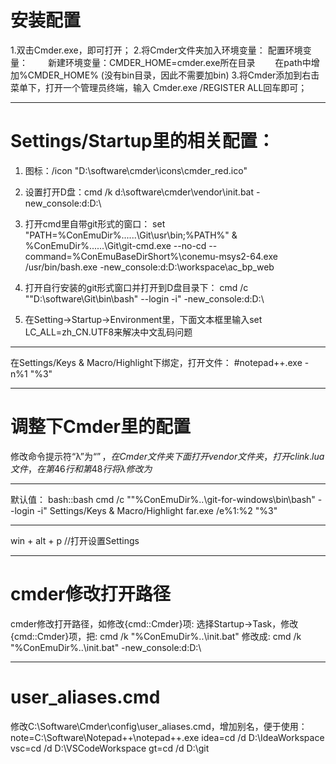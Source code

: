 # 安装配置

1.双击Cmder.exe，即可打开；
2.将Cmder文件夹加入环境变量：
  配置环境变量：
　　新建环境变量：CMDER_HOME=cmder.exe所在目录 
　　在path中增加%CMDER_HOME% (没有bin目录，因此不需要加bin)
3.将Cmder添加到右击菜单下，打开一个管理员终端，输入 Cmder.exe /REGISTER ALL回车即可；

---------------------------------------------------------------------------------------------

# Settings/Startup里的相关配置：

1) 图标：/icon "D:\software\cmder\icons\cmder_red.ico"

2) 设置打开D盘：cmd /k d:\software\cmder\vendor\init.bat -new_console:d:D:\ 

3) 打开cmd里自带git形式的窗口：
set "PATH=%ConEmuDir%\..\..\..\Git\usr\bin;%PATH%" & %ConEmuDir%\..\..\..\Git\git-cmd.exe 
--no-cd --command=%ConEmuBaseDirShort%\conemu-msys2-64.exe /usr/bin/bash.exe 
-new_console:d:D:\workspace\ac_bp_web

4) 打开自行安装的git形式窗口并打开到D盘目录下：
cmd /c ""D:\software\Git\bin\bash" --login -i" -new_console:d:D:\

5) 在Setting->Startup->Environment里，下面文本框里输入set LC_ALL=zh_CN.UTF8来解决中文乱码问题

-----------------------------------------------------------------------------------------------

在Settings/Keys & Macro/Highlight下绑定，打开文件：
#notepad++.exe -n%1 "%3"

-----------------------------------------------------------------------------------------------

# 调整下Cmder里的配置

修改命令提示符“λ”为“$”，在Cmder文件夹下面打开vendor文件夹，打开clink.lua文件，在第46行和第48行将λ修改为$

-----------------------------------------------------------------------------------------------

默认值：
bash::bash
	cmd /c ""%ConEmuDir%\..\git-for-windows\bin\bash" --login -i"
Settings/Keys & Macro/Highlight
	far.exe /e%1:%2 "%3"

-----------------------------------------------------------------------------------------------

win + alt + p //打开设置Settings

-----------------------------------------------------------------------------------------------

# cmder修改打开路径

cmder修改打开路径，如修改{cmd::Cmder}项:
选择Startup->Task，修改{cmd::Cmder}项，把:
cmd /k "%ConEmuDir%\..\init.bat"
修改成:
cmd /k "%ConEmuDir%\..\init.bat"  -new_console:d:D:\

-----------------------------------------------------------------------------------------------

# user_aliases.cmd

修改C:\Software\Cmder\config\user_aliases.cmd，增加别名，便于使用：
note=C:\Software\Notepad++\notepad++.exe
idea=cd /d D:\IdeaWorkspace
vsc=cd /d D:\VSCodeWorkspace
gt=cd /d D:\git

